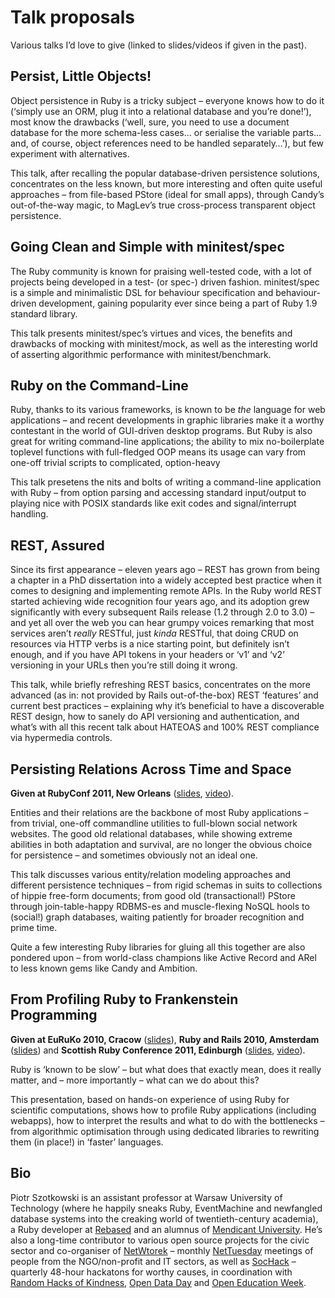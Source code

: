# Talk proposals

Various talks I’d love to give (linked
to slides/videos if given in the past).

## Persist, Little Objects!

Object persistence in Ruby is a tricky subject – everyone knows how
to do it (‘simply use an ORM, plug it into a relational database and
you’re done!’), most know the drawbacks (‘well, sure, you need to use
a document database for the more schema-less cases… or serialise the
variable parts… and, of course, object references need to be handled
separately…’), but few experiment with alternatives.

This talk, after recalling the popular database-driven persistence
solutions, concentrates on the less known, but more interesting
and often quite useful approaches – from file-based PStore (ideal
for small apps), through Candy’s out-of-the-way magic, to MagLev’s
true cross-process transparent object persistence.



## Going Clean and Simple with minitest/spec

The Ruby community is known for praising well-tested code, with
a lot of projects being developed in a test- (or spec-) driven
fashion. minitest/spec is a simple and minimalistic DSL for
behaviour specification and behaviour-driven development, gaining
popularity ever since being a part of Ruby 1.9 standard library.

This talk presents minitest/spec’s virtues and vices, the benefits
and drawbacks of mocking with minitest/mock, as well as the interesting
world of asserting algorithmic performance with minitest/benchmark.



## Ruby on the Command-Line

Ruby, thanks to its various frameworks, is known to be *the*
language for web applications – and recent developments in graphic
libraries make it a worthy contestant in the world of GUI-driven
desktop programs. But Ruby is also great for writing command-line
applications; the ability to mix no-boilerplate toplevel functions
with full-fledged OOP means its usage can vary from one-off
trivial scripts to complicated, option-heavy

This talk presetens the nits and bolts of writing a command-line
application with Ruby – from option parsing and accessing
standard input/output to playing nice with POSIX standards
like exit codes and signal/interrupt handling.



## REST, Assured

Since its first appearance – eleven years ago – REST has grown from
being a chapter in a PhD dissertation into a widely accepted best
practice when it comes to designing and implementing remote APIs.
In the Ruby world REST started achieving wide recognition four
years ago, and its adoption grew significantly with every subsequent
Rails release (1.2 through 2.0 to 3.0) – and yet all over the
web you can hear grumpy voices remarking that most services aren’t
*really* RESTful, just *kinda* RESTful, that doing CRUD on resources
via HTTP verbs is a nice starting point, but definitely isn’t
enough, and if you have API tokens in your headers or ‘v1’ and
‘v2’ versioning in your URLs then you’re still doing it wrong.

This talk, while briefly refreshing REST basics, concentrates on
the more advanced (as in: not provided by Rails out-of-the-box)
REST ‘features’ and current best practices – explaining why it’s
beneficial to have a discoverable REST design, how to sanely do
API versioning and authentication, and what’s with all this recent
talk about HATEOAS and 100% REST compliance via hypermedia controls.



## Persisting Relations Across Time and Space

**Given at RubyConf 2011, New Orleans**
([slides](http://persistence-rubyconf-2011.heroku.com),
[video](http://confreaks.net/videos/657)).

Entities and their relations are the backbone of most Ruby
applications – from trivial, one-off commandline utilities
to full-blown social network websites. The good old relational
databases, while showing extreme abilities in both adaptation
and survival, are no longer the obvious choice for persistence
– and sometimes obviously not an ideal one.

This talk discusses various entity/relation modeling approaches
and different persistence techniques – from rigid schemas in
suits to collections of hippie free-form documents; from good
old (transactional!) PStore through join-table-happy RDBMS-es
and muscle-flexing NoSQL hools to (social!) graph databases,
waiting patiently for broader recognition and prime time.

Quite a few interesting Ruby libraries for gluing all this together
are also pondered upon – from world-class champions like Active
Record and ARel to less known gems like Candy and Ambition.



## From Profiling Ruby to Frankenstein Programming

**Given at EuRuKo 2010, Cracow**
([slides](http://profiling-ruby-euruko-2010.heroku.com)),
**Ruby and Rails 2010, Amsterdam**
([slides](http://profiling-ruby-rar-2010.heroku.com))
and **Scottish Ruby Conference 2011, Edinburgh**
([slides](http://profiling-ruby-src-2011.heroku.com),
[video](http://confreaks.net/videos/547)).

Ruby is ‘known to be slow’ – but what does that exactly mean, does
it really matter, and – more importantly – what can we do about this?

This presentation, based on hands-on experience of using Ruby for
scientific computations, shows how to profile Ruby applications
(including webapps), how to interpret the results and what to do
with the bottlenecks – from algorithmic optimisation through using
dedicated libraries to rewriting them (in place!) in ‘faster’ languages.



## Bio

Piotr Szotkowski is an assistant professor at Warsaw University of
Technology (where he happily sneaks Ruby, EventMachine and newfangled
database systems into the creaking world of twentieth-century academia),
a Ruby developer at [Rebased](http://rebased.pl) and an alumnus of
[Mendicant University](http://university.rubymendicant.com). He’s
also a long-time contributor to various open source projects for
the civic sector and co-organiser of [NetWtorek](http://netwtorek.pl)
– monthly [NetTuesday](http://netsquared.org/share/meetup)
meetings of people from the NGO/non-profit and IT sectors,
as well as [SocHack](http://sochack.pl) – quarterly 48-hour
hackatons for worthy causes, in coordination with [Random
Hacks of Kindness](http://www.rhok.org), [Open Data
Day](http://www.opendataday.org) and [Open Education
Week](http://www.openeducationweek.org).
